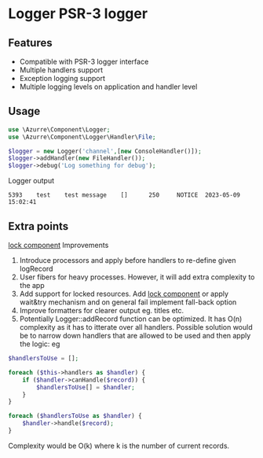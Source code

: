 Logger  PSR-3 logger
=====================


Features
--------

* Compatible with PSR-3 logger interface
* Multiple handlers support
* Exception logging support
* Multiple logging levels on application and handler level



Usage
-----

```php
use \Azurre\Component\Logger;
use \Azurre\Component\Logger\Handler\File;

$logger = new Logger('channel',[new ConsoleHandler()]);
$logger->addHandler(new FileHandler());
$logger->debug('Log something for debug');
```



Logger output
```
5393    test    test message    []      250     NOTICE  2023-05-09 15:02:41
```

Extra points
-----
[lock component](https://symfony.com/doc/current/components/lock.html)
Improvements

1. Introduce processors and apply before handlers to re-define given logRecord 
2. User fibers for heavy processes. However, it will add extra complexity to the app 
3. Add support for locked resources. Add [lock component](https://symfony.com/doc/current/components/lock.html)  or apply wait&try mechanism and on general fail implement fall-back option
4. Improve formatters for clearer output eg. titles etc.
5. Potentially Logger::addRecord function can be optimized. It has O(n) complexity as it has to itterate over all handlers. Possible solution would be to narrow down handlers that are allowed to be used and then apply the logic: eg 

```php
$handlersToUse = [];

foreach ($this->handlers as $handler) {
    if ($handler->canHandle($record)) {
        $handlersToUse[] = $handler;
    }
}

foreach ($handlersToUse as $handler) {
    $handler->handle($record);
}
```
Complexity would be O(k) where k is the number of current records.
